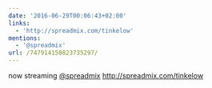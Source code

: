 ```yaml
---
date: '2016-06-29T00:06:43+02:00'
links:
  - 'http://spreadmix.com/tinkelow'
mentions:
  - '@spreadmix'
url: /747914150823735297/
---
```

now streaming [@spreadmix](https://twitter.com/@spreadmix) http://spreadmix.com/tinkelow
